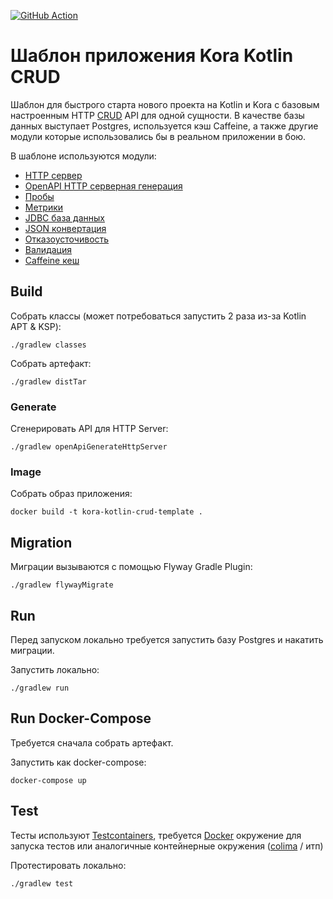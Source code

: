 [![GitHub Action](https://github.com/kora-projects/kora-kotlin-crud-template/workflows/Build%20Master/badge.svg)](https://github.com/kora-projects/kora-kotlin-crud-template/actions?query=workflow%3A%22Build%20Master%22++)

# Шаблон приложения Kora Kotlin CRUD

Шаблон для быстрого старта нового проекта на Kotlin и Kora с базовым настроенным HTTP [CRUD](https://github.com/swagger-api/swagger-petstore) API для одной сущности.
В качестве базы данных выступает Postgres, используется кэш Caffeine,
а также другие модули которые использовались бы в реальном приложении в бою.

В шаблоне используются модули:
- [HTTP сервер](https://kora-projects.github.io/kora-docs/ru/documentation/http-server/)
- [OpenAPI HTTP серверная генерация](https://kora-projects.github.io/kora-docs/ru/documentation/openapi-codegen/)
- [Пробы](https://kora-projects.github.io/kora-docs/ru/documentation/probes/)
- [Метрики](https://kora-projects.github.io/kora-docs/ru/documentation/metrics/)
- [JDBC база данных](https://kora-projects.github.io/kora-docs/ru/documentation/database-jdbc/)
- [JSON конвертация](https://kora-projects.github.io/kora-docs/ru/documentation/json/)
- [Отказоусточивость](https://kora-projects.github.io/kora-docs/ru/documentation/resilient/)
- [Валидация](https://kora-projects.github.io/kora-docs/ru/documentation/validation/)
- [Caffeine кеш](https://kora-projects.github.io/kora-docs/ru/documentation/cache/#caffeine)

## Build

Собрать классы (может потребоваться запустить 2 раза из-за Kotlin APT & KSP):

```shell
./gradlew classes
```

Собрать артефакт:

```shell
./gradlew distTar
```

### Generate

Сгенерировать API для HTTP Server:
```shell
./gradlew openApiGenerateHttpServer
```

### Image

Собрать образ приложения:
```shell
docker build -t kora-kotlin-crud-template .
```

## Migration

Миграции вызываются с помощью Flyway Gradle Plugin:
```shell
./gradlew flywayMigrate
```

## Run

Перед запуском локально требуется запустить базу Postgres и накатить миграции.

Запустить локально:
```shell
./gradlew run
```

## Run Docker-Compose

Требуется сначала собрать артефакт.

Запустить как docker-compose:
```shell
docker-compose up
```

## Test

Тесты используют [Testcontainers](https://java.testcontainers.org/), требуется [Docker](https://docs.docker.com/engine/install/) окружение для запуска тестов или аналогичные контейнерные окружения ([colima](https://github.com/abiosoft/colima) / итп)

Протестировать локально:
```shell
./gradlew test
```

